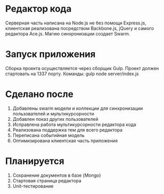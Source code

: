 Редактор кода
===============
Серверная часть написана на Node.js не без помощи Express.js, клиентская реализована посредством Backbone.js, jQuery и самого редактора Ace.js. Магию синхронизации создает Swarm.

Запуск приложения 
============
Сборка проекта осуществляется через сборщик Gulp. Проект должен стартовать на 1337 порту. 
Команды:
gulp
node server/index.js

Сделано после
============
1. Добавлены swarm модели и коллекции для синхронизации пользователей и мультикурсорности
2. Добавлен показ других пользователей
3. Исправлена работа мультикурсорности редактора кода
4. Реализована поддержка тем для всего редактора
5. Переписана событийная модель
6. Оптимизирована клиентская часть приложения

Планируется
============
1. Сохранение документов в базе (Mongo)
2. Стартовая страница редактора
3. Unit-тестирование


